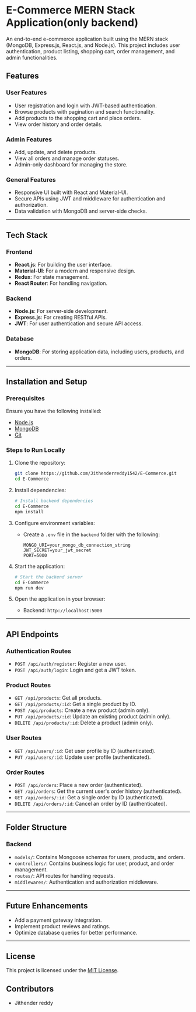 # E-Commerce MERN Stack Application(only backend)

An end-to-end e-commerce application built using the MERN stack (MongoDB, Express.js, React.js, and Node.js). This project includes user authentication, product listing, shopping cart, order management, and admin functionalities.

## Features

### User Features
- User registration and login with JWT-based authentication.
- Browse products with pagination and search functionality.
- Add products to the shopping cart and place orders.
- View order history and order details.

### Admin Features
- Add, update, and delete products.
- View all orders and manage order statuses.
- Admin-only dashboard for managing the store.

### General Features
- Responsive UI built with React and Material-UI.
- Secure APIs using JWT and middleware for authentication and authorization.
- Data validation with MongoDB and server-side checks.

---

## Tech Stack

### Frontend
- **React.js**: For building the user interface.
- **Material-UI**: For a modern and responsive design.
- **Redux**: For state management.
- **React Router**: For handling navigation.

### Backend
- **Node.js**: For server-side development.
- **Express.js**: For creating RESTful APIs.
- **JWT**: For user authentication and secure API access.

### Database
- **MongoDB**: For storing application data, including users, products, and orders.

---

## Installation and Setup

### Prerequisites
Ensure you have the following installed:
- [Node.js](https://nodejs.org/)
- [MongoDB](https://www.mongodb.com/)
- [Git](https://git-scm.com/)

### Steps to Run Locally
1. Clone the repository:
   ```bash
   git clone https://github.com/Jithenderreddy1542/E-Commerce.git
   cd E-Commerce
   ```

2. Install dependencies:
   ```bash
   # Install backend dependencies
   cd E-Commerce
   npm install
   ```

3. Configure environment variables:
   - Create a `.env` file in the `backend` folder with the following:
     ```env
     MONGO_URI=your_mongo_db_connection_string
     JWT_SECRET=your_jwt_secret
     PORT=5000
     ```
4. Start the application:
   ```bash
   # Start the backend server
   cd E-Commerce
   npm run dev
   ```

5. Open the application in your browser:
   - Backend: `http://localhost:5000`

---

## API Endpoints

### Authentication Routes
- `POST /api/auth/register`: Register a new user.
- `POST /api/auth/login`: Login and get a JWT token.

### Product Routes
- `GET /api/products`: Get all products.
- `GET /api/products/:id`: Get a single product by ID.
- `POST /api/products`: Create a new product (admin only).
- `PUT /api/products/:id`: Update an existing product (admin only).
- `DELETE /api/products/:id`: Delete a product (admin only).

### User Routes
- `GET /api/users/:id`: Get user profile by ID (authenticated).
- `PUT /api/users/:id`: Update user profile (authenticated).

### Order Routes
- `POST /api/orders`: Place a new order (authenticated).
- `GET /api/orders`: Get the current user's order history (authenticated).
- `GET /api/orders/:id`: Get a single order by ID (authenticated).
- `DELETE /api/orders/:id`: Cancel an order by ID (authenticated).

---

## Folder Structure

### Backend
- `models/`: Contains Mongoose schemas for users, products, and orders.
- `controllers/`: Contains business logic for user, product, and order management.
- `routes/`: API routes for handling requests.
- `middlewares/`: Authentication and authorization middleware.

---

## Future Enhancements
- Add a payment gateway integration.
- Implement product reviews and ratings.
- Optimize database queries for better performance.

---

## License
This project is licensed under the [MIT License](LICENSE).

## Contributors
- Jithender reddy 
```

